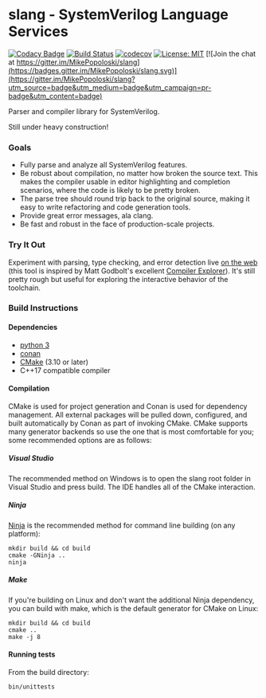 slang - SystemVerilog Language Services
=======================================
[![Codacy Badge](https://api.codacy.com/project/badge/Grade/dffb699a55a74daa96b0e2339ab99117)](https://app.codacy.com/app/MikePopoloski/slang?utm_source=github.com&utm_medium=referral&utm_content=MikePopoloski/slang&utm_campaign=Badge_Grade_Dashboard)
[![Build Status](https://dev.azure.com/mike0815/slang/_apis/build/status/MikePopoloski.slang?branchName=master)](https://dev.azure.com/mike0815/slang/_build/latest?definitionId=1&branchName=master)
[![codecov](https://codecov.io/gh/MikePopoloski/slang/branch/master/graph/badge.svg)](https://codecov.io/gh/MikePopoloski/slang)
[![License: MIT](https://img.shields.io/badge/License-MIT-yellow.svg)](https://github.com/MikePopoloski/slang/blob/master/LICENSE)
[![Join the chat at https://gitter.im/MikePopoloski/slang](https://badges.gitter.im/MikePopoloski/slang.svg)](https://gitter.im/MikePopoloski/slang?utm_source=badge&utm_medium=badge&utm_campaign=pr-badge&utm_content=badge)

Parser and compiler library for SystemVerilog.

Still under heavy construction!

### Goals
* Fully parse and analyze all SystemVerilog features.
* Be robust about compilation, no matter how broken the source text. This makes the compiler usable in editor highlighting and completion scenarios, where the code is likely to be pretty broken.
* The parse tree should round trip back to the original source, making it easy to write refactoring and code generation tools.
* Provide great error messages, ala clang.
* Be fast and robust in the face of production-scale projects.

### Try It Out
Experiment with parsing, type checking, and error detection live [on the web](http://sv-lang.com/) (this tool is inspired by Matt Godbolt's excellent [Compiler Explorer](https://godbolt.org/)). It's still pretty rough but useful for exploring the interactive behavior of the toolchain.

### Build Instructions

#### Dependencies
- [python 3](https://www.python.org/)
- [conan](https://conan.io/)
- [CMake](https://cmake.org/) (3.10 or later)
- C++17 compatible compiler

#### Compilation
CMake is used for project generation and Conan is used for dependency management. All external packages will be pulled down, configured, and built automatically by Conan as part of invoking CMake. CMake supports many generator backends so use the one that is most comfortable for you; some recommended options are as follows:

##### Visual Studio
The recommended method on Windows is to open the slang root folder in Visual Studio and press build. The IDE handles all of the CMake interaction.

##### Ninja
[Ninja](https://ninja-build.org/) is the recommended method for command line building (on any platform):
```
mkdir build && cd build
cmake -GNinja ..
ninja
```

##### Make
If you're building on Linux and don't want the additional Ninja dependency, you can build with make, which is the default generator for CMake on Linux:
```
mkdir build && cd build
cmake ..
make -j 8
```

#### Running tests
From the build directory:
```
bin/unittests
```
